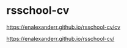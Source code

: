 # rsschool-cv

https://enalexanderr.github.io/rsschool-cv/cv

https://enalexanderr.github.io/rsschool-cv/
